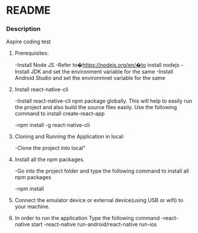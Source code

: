 # README #

### Description ###

Aspire coding test


1. Prerequisites:

    -Install Node JS
    -Refer to�https://nodejs.org/en/�to install nodejs
	-Install JDK and set the environment variable for the same
	-Install Android Studio and set the environmnet variable for the same

2. Install react-native-cli

    -Install react-native-cli npm package globally. This will help to easily run the project and also build the source files easily. Use the following command to install create-react-app

    -npm install -g react-native-cli

3. Cloning and Running the Application in local:

    -Clone the project into local"

4. Install all the npm packages.

    -Go into the project folder and type the following command to install all npm packages

    -npm install
	
5. Connect the emulator device or external device(using USB or wifi) to your machine.

6. In order to run the application Type the following command
    -react-native start
	-react-native run-android/react-native run-ios



